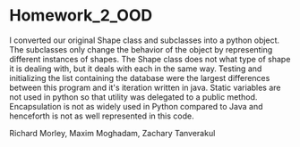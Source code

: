 # Homework_2_OOD

I converted our original Shape class and subclasses into a python object. The subclasses only change the behavior of the object by representing different instances of shapes. The Shape class does not what type of shape it is dealing with, but it deals with each in the same way. Testing and initializing the list containing the database were the largest differences between this program and it's iteration written in java. Static variables are not used in python so that utility was delegated to a public method. Encapsulation is not as widely used in Python compared to Java and henceforth is not as well represented in this code. 

Richard Morley, Maxim Moghadam, Zachary Tanverakul
